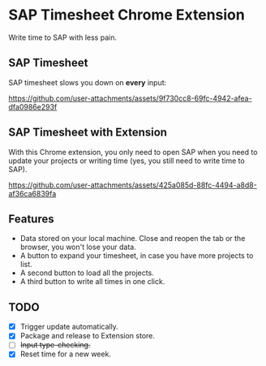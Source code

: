 # SAP Timesheet Chrome Extension


Write time to SAP with less pain.

## SAP Timesheet

SAP timesheet slows you down on **every** input:

https://github.com/user-attachments/assets/9f730cc8-69fc-4942-afea-dfa0986e293f

## SAP Timesheet with Extension

With this Chrome extension, you only need to open SAP when you need to update your projects or writing time (yes, you still need to write time to SAP).

https://github.com/user-attachments/assets/425a085d-88fc-4494-a8d8-af36ca6839fa

## Features

* Data stored on your local machine. Close and reopen the tab or the browser, you won't lose your data.
* A button to expand your timesheet, in case you have more projects to list.
* A second button to load all the projects.
* A third button to write all times in one click.

## TODO

* [x] Trigger update automatically.
* [x] Package and release to Extension store.
* [ ] ~~Input type-checking.~~
* [x] Reset time for a new week.
